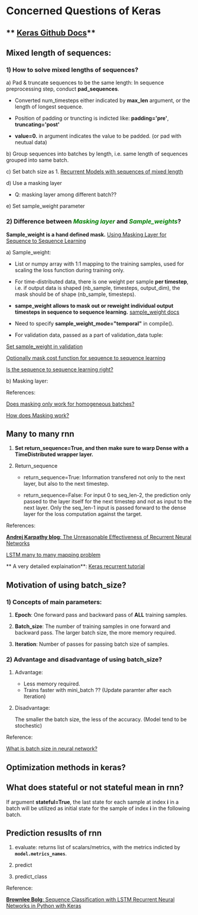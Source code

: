# Concerned Questions of Keras

## ** [Keras Github Docs](https://github.com/fchollet/keras)**

## Mixed length of sequences:

### 1) How to solve mixed lengths of sequences?

a) Pad & truncate sequences to be the same length: In sequence preprocessing step, conduct **pad_sequences**. 
  
   - Converted num_timesteps either indicated by **max_len** argument, or the length of longest sequence. 
  
   - Position of padding or truncting is indicted like: **padding='pre'**, **truncating='post'**
  
   - **value=0.** in argument indicates the value to be padded. (or pad with neutual data)


b) Group sequences into batches by length, i.e. same length of sequences grouped into same batch.


c) Set batch size as 1. [Recurrent Models with sequences of mixed length](https://github.com/fchollet/keras/issues/40)


d) Use a masking layer

   - Q: masking layer among different batch??

e) Set sample_weight parameter


### 2) Difference between <font style="color:green">*Masking layer*</font> and <font style="color: green">*Sample_weights*</font>?

**Sample_weight is a hand defined mask.** [Using Masking Layer for Sequence to Sequence Learning](https://github.com/fchollet/keras/issues/957)

a) Sample_weight:

   - List or numpy array with 1:1 mapping to the training samples, used for scaling the loss function during training only.
  
   - For time-distributed data, there is one weight per sample **per timestep**, i.e. if output data is shaped (nb_sample, timesteps, output_dim), the mask should be of shape (nb_sample, timesteps). 
  
   - **sampe_weight allows to mask out or reweight individual output timesteps in sequence to sequence learning.** 
   [sample_weight docs](https://github.com/fchollet/keras/pull/494/commits/73fdaf6d6f8cd4de98db79ae93638d300b8de2b5)
  
   - Need to specify **sample_weight_mode="temporal"** in compile().
  
   - For validation data, passed as a part of validation_data tuple:
  
  [Set sample_weight in validation](https://github.com/fchollet/keras/issues/496)
  
  [Optionally mask cost function for sequence to sequence learning](https://github.com/fchollet/keras/pull/451)
  
  [Is the sequence to sequence learning right?](https://github.com/fchollet/keras/issues/395)
  
b) Masking layer:


References:

[Does masking only work for homogeneous batches?](https://github.com/fchollet/keras/issues/1206)

[How does Masking work?](https://github.com/fchollet/keras/issues/3086)

## Many to many rnn

1) **Set return_sequence=True, and then make sure to warp Dense with a TimeDistributed wrapper layer.**

2) Return_sequence

   - return_sequence=True: Information transfered not only to the next layer, but also to the next timestep.

   - return_sequence=False: For input 0 to seq_len-2, the prediction only passed to the layer itself for the next timestep and not as input to the next layer. Only the seq_len-1 input is passed forward to the dense layer for the loss computation against the target.

References:

[**Andrej Karpathy blog**: The Unreasonable Effectiveness of Recurrent Neural Networks](http://karpathy.github.io/2015/05/21/rnn-effectiveness/)

[LSTM many to many mapping problem](https://github.com/fchollet/keras/issues/2403)

** A very detailed explaination**: [Keras recurrent tutorial](https://github.com/Vict0rSch/deep_learning/tree/master/keras/recurrent)

## Motivation of using batch_size?

### 1) Concepts of main parameters:

1) **Epoch**: One forward pass and backward pass of **ALL** training samples.

2) **Batch_size**: The number of training samples in one forward and backward pass. The larger batch size, the more memory required.

3) **Iteration**: Number of passes for passing batch size of samples.

### 2) Advantage and disadvantage of using batch_size?

1) Advantage: 

   - Less memory required.
   - Trains faster with mini_batch ?? (Update paramter after each Iteration)

2) Disadvantage:
   
   The smaller the batch size, the less of the accuracy. (Model tend to be stochestic)

Reference:

[What is batch size in neural network?](https://stats.stackexchange.com/questions/153531/what-is-batch-size-in-neural-network)

## Optimization methods in keras?

## What does stateful or not stateful mean in rnn? 

If argument **stateful=True**, the last state for each sample at index **i** in a batch will be utilized as initial state for the sample of index **i** in the following batch. 

## Prediction resuslts of rnn

1) evaluate: returns list of scalars/metrics, with the metrics indicted by **`model.metrics_names`**.

2) predict

3) predict_class

Reference:

[**Brownlee Bolg**: Sequence Classification with LSTM Recurrent Neural Networks in Python with Keras](http://machinelearningmastery.com/sequence-classification-lstm-recurrent-neural-networks-python-keras/)
